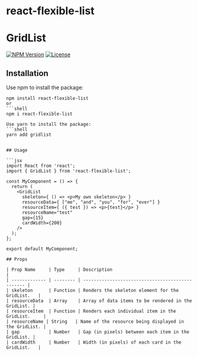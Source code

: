 # react-flexible-list
# GridList

[![NPM Version](https://img.shields.io/npm/v/gridlist.svg)](https://www.npmjs.com/package/gridlist)
[![License](https://img.shields.io/npm/l/gridlist.svg)](https://github.com/your-username/gridlist/blob/main/LICENSE)

## Installation

Use npm to install the package:
```shell
npm install react-flexible-list
or
```shell
npm i react-flexible-list

Use yarn to install the package:
```shell
yarn add gridlist


## Usage

```jsx
import React from 'react';
import { GridList } from 'react-flexible-list';

const MyComponent = () => {
  return (
    <GridList
      skeleton={ () => <p>My own skeleton</p> }
      resourceData={ ["me", "and", "you", "for", "ever"] }
      resourceItem={ ({ test }) => <p>{test}</p> }
      resourceName="test"
      gap={15}
      cardWidth={200}
    />
  );
};

export default MyComponent;

## Props

| Prop Name     | Type     | Description                                      |
| ------------- | -------- | ------------------------------------------------ |
| skeleton      | Function | Renders the skeleton element for the GridList.   |
| resourceData  | Array    | Array of data items to be rendered in the GridList. |
| resourceItem  | Function | Renders each individual item in the GridList.     |
| resourceName | String   | Name of the resource being displayed in the GridList. |
| gap           | Number   | Gap (in pixels) between each item in the GridList. |
| cardWidth     | Number   | Width (in pixels) of each card in the GridList.   |
